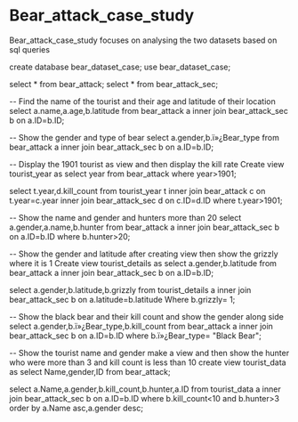 # Bear_attack_case_study
Bear_attack_case_study focuses on analysing the two datasets based on sql queries 

create database bear_dataset_case;
use bear_dataset_case;

select * from bear_attack;
select * from bear_attack_sec;

-- Find the name of the tourist and their age and latitude of their location
select a.name,a.age,b.latitude
from bear_attack a inner join bear_attack_sec b on a.ID=b.ID;

-- Show the gender and type of bear 
select a.gender,b.ï»¿Bear_type
from bear_attack a inner join bear_attack_sec b on a.ID=b.ID;

-- Display the 1901 tourist as view and then display the kill rate
Create view tourist_year as 
select year
from bear_attack 
where year>1901;

select t.year,d.kill_count
from tourist_year t inner join bear_attack c on t.year=c.year inner join bear_attack_sec d on c.ID=d.ID
where t.year>1901;

-- Show the name and gender and hunters more than 20
select a.gender,a.name,b.hunter
from bear_attack a inner join bear_attack_sec b on a.ID=b.ID
where b.hunter>20;

-- Show the gender and latitude after creating view then show the grizzly where it is 1 
Create view tourist_details as
select a.gender,b.latitude
from bear_attack a inner join bear_attack_sec b on a.ID=b.ID;

select a.gender,b.latitude,b.grizzly
from tourist_details a inner join bear_attack_sec b on a.latitude=b.latitude
Where b.grizzly= 1;

-- Show the black bear and their kill count and show the gender along side
select a.gender,b.ï»¿Bear_type,b.kill_count
from bear_attack a inner join bear_attack_sec b on a.ID=b.ID
where b.ï»¿Bear_type= "Black Bear";

-- Show the tourist name and gender make a view and then  show the hunter who were more than 3 and kill count is less than 10
create view tourist_data as 
select Name,gender,ID
from bear_attack;

select a.Name,a.gender,b.kill_count,b.hunter,a.ID
from tourist_data a inner join bear_attack_sec b on a.ID=b.ID
where b.kill_count<10 and b.hunter>3
order by a.Name asc,a.gender desc;
